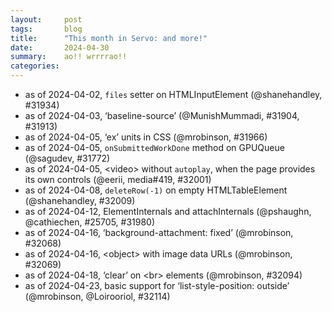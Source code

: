 ```yaml
---
layout:     post
tags:       blog
title:      "This month in Servo: and more!"
date:       2024-04-30
summary:    ao!! wrrrrao!!
categories:
---
```


- as of 2024-04-02, `files` setter on HTMLInputElement (@shanehandley, #31934)
- as of 2024-04-03, ‘baseline-source’ (@MunishMummadi, #31904, #31913)
- as of 2024-04-05, ‘ex’ units in CSS (@mrobinson, #31966)
- as of 2024-04-05, `onSubmittedWorkDone` method on GPUQueue (@sagudev, #31772)
- as of 2024-04-05, &lt;video> without `autoplay`, when the page provides its own controls (@eerii, media#419, #32001)
- as of 2024-04-08, `deleteRow(-1)` on empty HTMLTableElement (@shanehandley, #32009)
- as of 2024-04-12, ElementInternals and attachInternals (@pshaughn, @cathiechen, #25705, #31980)
- as of 2024-04-16, ‘background-attachment: fixed’ (@mrobinson, #32068)
- as of 2024-04-16, &lt;object> with image data URLs (@mrobinson, #32069)
- as of 2024-04-18, ‘clear’ on &lt;br> elements (@mrobinson, #32094)
- as of 2024-04-23, basic support for ‘list-style-position: outside’ (@mrobinson, @Loirooriol, #32114)

<!--
- sponsors
    - $1164/month opencollective, including $1000/month from one anonymous donor
        - need to calculate manually or scrape :(
        - 5+5+5+25+10+5+10+5+5+5+10+1+25+5+5+3+5+5+10+5+5+5
    - $184/month github
        - 100+5+1+15+1+5+5+5+5+1+5+5+1+10+5+5+5+5
        - “monthly estimated income” stat is consistent with this
- DONE api
    - DONE video without autoplay (@eerii, media#419, servo#32001)
    - DONE files setter on HTMLInputElement (@shanehandley, #31934)
    - DONE onSubmittedWorkDone method on GPUQueue (@sagudev, #31772)
    - DONE HTMLTableElement deleteRow(-1) (@shanehandley, #32009)
    - DONE ElementInternals and attachInternals (@pshaughn, @cathiechen, #25705, #31980)
- DONE css
    - DONE basic support for ‘list-style-position’ (@mrobinson, @Loirooriol, #32114)
    - DONE ‘baseline-source’ (@MunishMummadi, #31904, #31913)
    - DONE ‘ex’ units (@mrobinson, #31966)
    - DONE ‘background-attachment: fixed’ (@mrobinson, #32068)
    - DONE <object> with image data url (@mrobinson, #32069)
    - DONE ‘clear’ on <br> (@mrobinson, #32094)
- rendering
    - white-space:pre-wrap intrinsic sizing (@Loirooriol, #31930)
    - fix scrolling to top when transforms change (@mrobinson, #31892)
    - fix http 400 from nginx, though host is still broken (@philip-lamb, #32024, #32093)
    - fixes for margin collapsing (@Loirooriol, #32059, #32060)
    - fix for ‘min-height’ and ‘max-height’ on floats (@Loirooriol, #32057)
    - fix for emoji font fallback on macos, except for color (@mrobinson, #32122)
    - fix for selecting the correct weight/style in indexed fonts (ttc) on linux (@mukilan, @mrobinson, #32127)
- wpt
- upgrades
    - stylo (@Loirooriol, #31932, #31991, #32032, #32066, #32089)
- font system rework (@mrobinson, #32033, #32038, #32100, #32101)
    - platform-independent font data loading (@mrobinson, #32034)
- qt
- book
- dev
    - prebuilt spidermonkey (@wusyong, @sagudev, mozjs#450, #31824)
    - multiple webviews (@wusyong, @delan, @atbrakhi, #31417, #32067)
    - layout thread (@mrobinson, #31937, #32081)
    - webgpu cts flakiness (#31952)
    - macos flakiness (@mrobinson, #32005)
    - nix-shell without etc/shell.nix (@delan, #32035)
- outreachy
    - & ‘baseline-source’ (@MunishMummadi, #31904, #31913)
    - & video without autoplay (@eerii, media#419, servo#32001)
- conferences
-->

<!--
fromDate = "2024-03-29";
toDate = "2024-04-23";

>>> top deltas (servo, pp):
margin-padding-clear (3.1pp to 96.6%)
linebox (2.5pp to 93.6%)
normal-flow (2.5pp to 94.0%)
floats-clear (1.8pp to 91.4%)
positioning (1.6pp to 90.1%)
css2 (1.4pp to 78.6%)
css (1.0pp to 65.0%)
all (0.8pp to 57.0%)
floats (0.8pp to 89.2%)
csstext (0.8pp to 49.3%)
csstable (0.4pp to 63.1%)
cssflex (0.1pp to 54.0%)
abspos (0.0pp to 91.0%)
box-display (0.0pp to 84.4%)
cssom (0.0pp to 65.4%)
csspos (-0.2pp to 46.9%)

>>> top cuts in legacy regression (%):
all (-Infinity% from 0.0pp to -0.2pp)
-->

<!--
From https://github.com/servo/servo
 * branch                    HEAD       -> FETCH_HEAD
>>> 2024-03-29T06:14:21Z
    2d5a1cd02ee0c3196875dc52ca55a150a63cc29f	https://github.com/servo/servo/pull/31926	build(deps): bump tokio from 1.36.0 to 1.37.0 (#31926)
?o  4d5bcdc057f178b0bc3de1ef155788b70adb07d8	https://github.com/servo/servo/pull/31929	fix: remove unused imports (#31929)
    72628303fbdfef6bc939904febe6849e8f6066f8	https://github.com/servo/servo/pull/31920	Update servo's testharnessreport (#31920)
    32e82d03828d85ce7b5d5dc4291d62b619def453	https://github.com/servo/servo/pull/31925	build(deps): bump memchr from 2.7.1 to 2.7.2 (#31925)
?o  7ce78f5a74f59ed8a23393a1efcfd26f5264ff17	https://github.com/servo/servo/pull/31915	clippy: Fix some warnings in `script/dom` (#31915)
?o  9303c901594f77e4f9ad8e317e391bc49975d776	https://github.com/servo/servo/pull/31924	clippy: refactor struct literals to use shorthands (#31924)
?o  0728378424e3a28a260207ff43a9c2b3af58df56	https://github.com/servo/servo/pull/31923	clippy: remove unneeded return statements (#31923)
?o  7349ce5b6a4c522d966f5e79f1b097a82db3a575	https://github.com/servo/servo/pull/31922	clippy: Fix manual_map warnings (#31922)
    5d518ca8dc25157aa19aec3d2dacef21ef0c0294	https://github.com/servo/servo/pull/31848	layout: Use `Au` in `ResolvedMargins` and `CollapsedMargin` (#31848)
?o  66ad79501431cf0a5c83b15b7e443c87d780376e	https://github.com/servo/servo/pull/31921	clippy: Fix mem_replace_with_default warnings (#31921)
?o  7100465d1a7251d3d353228d965d1ef2278ac01f	https://github.com/servo/servo/pull/31901	clippy: Fix various clippy warnings in `components/scripts/dom/bindings` (#31901)
?o  18054d0737cc90a0ccf3c1c1c05a76508d374f17	https://github.com/servo/servo/pull/31909	clippy: Fix another set of clippy problems in `components/script/dom` (#31909)
?o  af358f51dbfb80ec8b7bbae4c2da983049420500	https://github.com/servo/servo/pull/31912	clippy: Fix another batch of clippy warnings in `components/scripts` (#31912)
?o  3ddb47e902901514285c89f9a3b53581ca750933	https://github.com/servo/servo/pull/31914	clippy: Fix more clippy warnings in `components/scripts/dom` (#31914)
?o  5aae820f6d68c3e437135eddcb830ac185ec684f	https://github.com/servo/servo/pull/31905	clippy: Fix a few clippy problems in `components/scripts/dom` (#31905)
?o  1bc63801e79273bd976530af498a43f0b9c7c93b	https://github.com/servo/servo/pull/31917	fix redundant closures in component/script/dom (#31917)
?o  f18317078601afad18188f1bad0a33e59ba8303c	https://github.com/servo/servo/pull/31911	clippy: Fix all errors in `components/script` (#31911)
?o  eccb60e548bf522c07546e3abfd55c9442181c6b	https://github.com/servo/servo/pull/31899	deref on an immutable reference (#31899)
>>> 2024-03-30T06:07:58Z
?o  92d9081366d12e79f84353cfa5e6500e3d586d6f	https://github.com/servo/servo/pull/31943	fix: remove unused imports in components/script (#31943)
+++ b7d089930ea075a580a20bede881c677a0ba0fb0	https://github.com/servo/servo/pull/31937	layout: Remove LayoutRPC and query layout via the `Layout` trait (#31937)
+++ 07391e346b0ff3e89485ddc7e8f3c448ef1de4f4	https://github.com/servo/servo/pull/31930	Obey `white-space: pre-wrap` when intrinsically sizing an IFC (#31930)
?o  b0196ad3734149c98cfad89df0864fca3bdf92ce	https://github.com/servo/servo/pull/31894	clippy: Fix a variety of warnings in components/script/dom (#31894)
?o  4a68243f65c4fc32a4d12faa21d9c36e02a05f52	https://github.com/servo/servo/pull/31933	clippy: Fix needless_lifetimes warnings (#31933)
?o  a8976ff00a9a3fd7ed11bcabc765aa2f2aeff0dc	https://github.com/servo/servo/pull/31936	clippy: Fix option_as_ref_deref warnings (#31936)
?o  c3b6d40f90c30e74bec135306e7cfc034123e3df	https://github.com/servo/servo/pull/31935	clippy: Fix len_zero warnings (#31935)
?o  49c6b2668f99c6dac54802a0cc92f9d01457cb6a	https://github.com/servo/servo/pull/31913	wpt: Enable tests in `/css/css-inline/baseline-source/` (#31913)
?o  c4739675d8bf83a83d8e26d5d7527180f003e7d5	https://github.com/servo/servo/pull/31928	clippy: Fix needless_borrow warnings in components/script (#31928)
>>> 2024-03-31T06:12:01Z
+++ fff9ef87e6dcd7ccc17f9c6e9a483b70654e1a41	https://github.com/servo/servo/pull/31932	Update Stylo to 2023-10-16 (#31932)
?o  a7ad92d9a3411e97244b3e1bbd4d939a3af83a32	https://github.com/servo/servo/pull/31946	clippy: Fix `from_over_into` warnings (#31946)
?o  e3d6b66d5fa0d6b076012d282012264906e55ea6	https://github.com/servo/servo/pull/31947	clippy: Fix `match_like_matches` warnings (#31947)
>>> 2024-04-01T06:18:38Z
?o  00c4d798c9619e068119db02910ed80ad9df937b	https://github.com/servo/servo/pull/31955	clippy: Fix a few problems in `components/script/dom` (#31955)
?o  9401102691db1388dfd2e4d7da5ffb69e8c28beb	https://github.com/servo/servo/pull/31958	updated components/layout_thread/lib.rs (#31958)
?o  673eaa569a5d1229a0dfa56861ebe6c8126e7e63	https://github.com/servo/servo/pull/31910	clippy: Fix various clippy problems in `components/scripts/dom` (#31910)
?o  9243e8cf71da1a440e79d9202cab34dec8d7519a	https://github.com/servo/servo/pull/31939	clippy: Fix some issues issues in `ports/servoshell` (#31939)
?o  bd287df0d4846c494df6a18fa558eb19a9e9fdfd	https://github.com/servo/servo/pull/31954	fixed various clippy warnings (#31954)
?o  c3360df9189271eee039f0a74d73e0c2b48a4796	https://github.com/servo/servo/pull/31950	Fixed some clippy warnings in components/script (#31950)
    8c8d68e415bbea24593476d32f4bb7c46016bca3	https://github.com/servo/servo/pull/31951	Update web-platform-tests to revision b'16f18d8135a80e89f2e910ca7548999fa2f7937e' (#31951)
>>> 2024-04-02T06:14:30Z
?o  da3991c8f37251e04ba67dd7e71c3129327dddae	https://github.com/servo/servo/pull/31971	clippy: Fix search_is_some warnings (#31971)
    71f4c5c9166d5957e0edbe1734856cc4d2721cb9	https://github.com/servo/servo/pull/31970	build(deps): bump syn from 2.0.55 to 2.0.57 (#31970)
    4227f2f8a1c0446cca88b68738d297bfffbdebc9	https://github.com/servo/servo/pull/31969	build(deps): bump pin-project-lite from 0.2.13 to 0.2.14 (#31969)
    5008b6c42076eff36178391fd50eb30f259ff075	https://github.com/servo/servo/pull/31967	build(deps): bump xml-rs from 0.8.19 to 0.8.20 (#31967)
?o  0a40a800fde3b3812ba3fd2bdee7dd7271d7ecec	https://github.com/servo/servo/pull/31965	clippy: Fix filter_next warnings (#31965)
?o  c7b73e1ef4dc54ea74d63d3cec0cf7fe0fab218a	https://github.com/servo/servo/pull/31964	clippy: Fix let_and_return warnings (#31964)
?o  0da2508e4d643e7a47ec3b83f9e97b06a3eb3bad	https://github.com/servo/servo/pull/31962	clippy: Allow `too_many_arguments` for all functions (#31962)
+++ 8c1a72f13052ece57fcff4e424dbab58afa9b37e	https://github.com/servo/servo/pull/31934	Update webidl and implement setter for the files property of a file input (#31934)
+++ 8c25336e9af0a1ca32107622d94993f9c834d46c	https://github.com/servo/servo/pull/31952	Override timeout in WebGPU CTS to always be "long" (#31952)
?o  2f5a4354e71a054e219efd99f1a0266ad655b841	https://github.com/servo/servo/pull/31960	clippy: fixed various clippy warnings in `components/scripts`  (#31960)
?o  fd8235e40959622932fd01fe3ade530b7a7e5722	https://github.com/servo/servo/pull/31961	clippy: Fix a few problems in `components/script` (#31961)
?o  52a74287fc3f13f855cdf24c8610cf902a49686b	https://github.com/servo/servo/pull/31959	clippy: Fix a few problems in `components/scripts` (#31959)
>>> 2024-04-03T06:13:49Z
?o  cc082efbfd5b86c0da53c36b0020dfdaced012e7	https://github.com/servo/servo/pull/31974	clippy: Allow `too_many_arguments` for existing functions (#31974)
?o  f613159cbadc57aa79a2bc9925514feab0c61b36	https://github.com/servo/servo/pull/31972	clippy:partialeq_to_none (#31972)
?o  2a517f786bad16a8e5d6e3d1f427a27285e034db	https://github.com/servo/servo/pull/31904	Implementation of baseline-source (#31904)
>>> 2024-04-04T06:10:04Z
+++ 1ed6b96684697cb2816cb7e09158de2e357bc496	https://github.com/servo/servo/pull/31824	Update mozjs (#31824)
?o  31e0b33e73fbbe262dd3f442f90f76fd56065a1d	https://github.com/servo/servo/pull/31986	clippy: Fix `vec_box` warnings in `components/script` (#31986)
?o  fcc7a1be53a2b27af3ae847e6cd773886846da63	https://github.com/servo/servo/pull/31984	clippy: Fix `toplevel_ref_arg` warning in `components/script` (#31984)
?o  37cf4cf207426f9c3b13feb617a14a6c25164894	https://github.com/servo/servo/pull/31945	clippy: Fix several warnings in `components/script/dom/bindings` (#31945)
?o  03b752289ee2edaa886e3113d55ba0fd9d7ced76	https://github.com/servo/servo/pull/31987	clippy: fix warnings in components/compositing (#31987)
    3c249b0d5bb1565e32e5abcf4c0c496462b8ae26	https://github.com/servo/servo/pull/31988	build(deps): bump syn from 2.0.57 to 2.0.58 (#31988)
?o  b228d7869d7cccf7b270657cc3f610f05d157ec8	https://github.com/servo/servo/pull/31983	clippy: Fix option_map_or_none warnings (#31983)
+++ 66878fb834fe7de6d76ebd01b1c9a8d92b04e546	https://github.com/servo/servo/pull/31417	Initial internal support for multiple webviews (#31417)
    18b37e676bcd50f754cd189444080fc547c9d48a	https://github.com/servo/servo/pull/31979	script: Reduce the use of `unsafe` in LayoutDom (#31979)
+++ 8aaff613342568c13e9141758b770788694d2f84	https://github.com/servo/servo/pull/31892	compositing: Send entire scene's scroll offsets when sending WebRender display lists (#31892)
>>> 2024-04-05T06:06:10Z
+++ f902a9fecf42da54e99f18ab87e6bde7427a10b3	https://github.com/servo/servo/pull/32001	Show poster over first video frame if available (#32001)
    c7542b273bc58c616ac1a26bbf911921591eaeff	https://github.com/servo/servo/pull/31998	build(deps): bump servo-media-gstreamer from `c04bb30` to `45756be` (#31998)
    770130a563d1e7bc5da15a6d692c9d0f0763519c	https://github.com/servo/servo/pull/31997	build(deps): bump servo-media from `c04bb30` to `45756be` (#31997)
+++ fe8b23d14a006de5569f967d6d6a78a46d48f367	https://github.com/servo/servo/pull/31966	layout: Add a `FontMetricsProvider` for resolving font-relative units (#31966)
    24c3a2df1eb63a75274eb219128f305aabc236c2	https://github.com/servo/servo/pull/31994	script: Make layout DOM wrappers not generic on layout data (#31994)
?o  df457c43c8f78d18e4e6fbc19910e35f82249b63	https://github.com/servo/servo/pull/31989	Fixed some clippy warning by adding default implementations (#31989)
+++ 62a916ce5c7e3de2c33b52c79a57b1f739c420f5	https://github.com/servo/servo/pull/31772	webgpu: Implement onSubmittedWorkDone (#31772)
    08ef158d4e1c38935eb18dc57de2b953368e0771	https://github.com/servo/servo/pull/31985	script: Split style and layout data in DOM nodes (#31985)
>>> 2024-04-06T06:10:20Z
    1ffa61aabf3b4872ee94f5b01f80fec67b7d6b8c	https://github.com/servo/servo/pull/32006	build(deps): bump ab_glyph from 0.2.23 to 0.2.24 (#32006)
?o  275fad8b78d1eac481f4913f1972e3cc1dc229d3	https://github.com/servo/servo/pull/31953	Clippy: Fix the error of variants having the same prefix. (#31953)
+++ 9ee45425e90812d48801640b195efab76ef68ac4	https://github.com/servo/servo/pull/32005	ci: Retry `hdiutil create` with randomize backoff (#32005)
    77b2e88fb7a2d3e672b5d223ba2ae8f2d15de853	https://github.com/servo/servo/pull/31996	gfx: Do not apply scale to `CoreText` font metrics (#31996)
    14bf1c5434cd4cd9412a601a556e6c757c466b92	https://github.com/servo/servo/pull/31999	build(deps): bump h2 from 0.3.25 to 0.3.26 (#31999)
>>> 2024-04-07T06:09:26Z
    05f1bbf0a92f2cd8495813cff03af227177de858	https://github.com/servo/servo/pull/32010	Update web-platform-tests to revision b'b73a0a32890ff293961eb55bb90ba57a5a711f48' (#32010)
>>> 2024-04-08T06:06:38Z
+++ ddbec46e1fe6716e2cba5e073f62014c22539589	https://github.com/servo/servo/pull/32009	fix: Handle table.deleteRow with no rows (#32009)
?o  e0e34086501068af22f6df00ec9d0d2707a5494c	https://github.com/servo/servo/pull/32007	Fixed some clippy warnings by replacing 'match' with 'if' (#32007)
>>> 2024-04-09T06:10:10Z
    b79e2a0b6575364de01b1f89021aba0ec3fcf399	https://github.com/servo/servo/pull/32021	build(deps): bump cc from 1.0.89 to 1.0.92 (#32021)
    09b20c87b8785f3a4c33f7d506f7533a09d797e5	https://github.com/servo/servo/pull/32022	build(deps): bump getrandom from 0.2.12 to 0.2.14 (#32022)
    309f54a8f8b1053adbe3642e2d6b2c40ef9904e8	https://github.com/servo/servo/pull/32019	build(deps): bump gstreamer-audio from 0.22.0 to 0.22.4 (#32019)
    6b006c015de6e647e1ce0de8c1e78403726e2082	https://github.com/servo/servo/pull/32017	build(deps): bump glib-macros from 0.19.3 to 0.19.4 (#32017)
    20faebace6823513aa92c6fa45f23d259641addb	https://github.com/servo/servo/pull/32016	build(deps): bump downcast-rs from 1.2.0 to 1.2.1 (#32016)
    641699dbd919249b9d0d639ee729f8951b5e8a64	https://github.com/servo/servo/pull/32018	build(deps): bump gstreamer-video from 0.22.1 to 0.22.4 (#32018)
    3d431d9e0f15e47239c68e1a232babf6f94ce8db	https://github.com/servo/servo/pull/32014	build(deps): bump warp from 0.3.6 to 0.3.7 (#32014)
    04a537a2da71734a1b7c23feb7147d025786bdfe	https://github.com/servo/servo/pull/32015	build(deps): bump half from 2.4.0 to 2.4.1 (#32015)
    e38b34a6298f3144e13ff41a5ab2021a35010923	https://github.com/servo/servo/pull/31684	Gamepad: Remove GamepadList and fix dropped connection event on startup (#31684)
>>> 2024-04-10T06:08:25Z
    245269c64942f88bdd26d5962adc5440f2751aa3	https://github.com/servo/servo/pull/32029	build(deps): bump gstreamer from 0.22.3 to 0.22.4 (#32029)
    267320c127a97fa51907e8365970100ed9856d69	https://github.com/servo/servo/pull/32031	build(deps): bump glib from 0.19.3 to 0.19.4 (#32031)
    7f4608b200c11535b1491ffee0cb82bc9d1faa8f	https://github.com/servo/servo/pull/32030	build(deps): bump rustversion from 1.0.14 to 1.0.15 (#32030)
    9e1831876b3871be5b5735593c169b9b296b7803	https://github.com/servo/servo/pull/32028	build(deps): bump backtrace from 0.3.69 to 0.3.71 (#32028)
+++ 586a70887d982f5ec98dd308c3b1cf36ff44773f	https://github.com/servo/servo/pull/31991	Bump Stylo to servo/stylo#28 (#31991)
?o  581913f77eeca88171607c117a6ea32127f5693b	https://github.com/servo/servo/pull/32023	clippy: fix warnings in components/script (#32023)
    8d513cf4c78c9bb984d204f190ad3f9916f925a3	https://github.com/servo/servo/pull/32012	feat: use set_poll, set_wait, set_exit of control_flow (#32012)
    0a8b461dbcd6c2be91e3c8496a0df5f61a4f9750	https://github.com/servo/servo/pull/32013	build(deps): bump uluru from 3.0.0 to 3.1.0 (#32013)
    810d76460c3e00521f1b02a46f770de5f509ef3f	https://github.com/servo/servo/pull/32020	build(deps): bump bumpalo from 3.15.4 to 3.16.0 (#32020)
    dd9f62adcc2db74e473ba1d385c2005b9c0fd25f	https://github.com/servo/servo/pull/31981	chore: Clean up use of `gfx` and `constellation` types (#31981)
>>> 2024-04-11T06:06:45Z
    d9f067e998671d16a0274c2a7c8227fec96a4607	https://github.com/servo/servo/pull/32041	build(deps): bump combine from 4.6.6 to 4.6.7 (#32041)
    29a73968780edd884f8879aac6b36e511bf30807	https://github.com/servo/servo/pull/32042	build(deps): bump anyhow from 1.0.81 to 1.0.82 (#32042)
    927faec82e7e80cc55326a1dd70a1c43a2f782a6	https://github.com/servo/servo/pull/32044	build(deps): bump cfg-expr from 0.15.7 to 0.15.8 (#32044)
    797b3f9618cc580a3b73ec56688ea23e896904f3	https://github.com/servo/servo/pull/32043	build(deps): bump encoding_rs from 0.8.33 to 0.8.34 (#32043)
    fb3b3032aee3a0c12d65018b35c03fd3f23b02fc	https://github.com/servo/servo/pull/32040	build(deps): bump quote from 1.0.35 to 1.0.36 (#32040)
+++ 5acfce5b89d3795a2080e1d2ffd8479e9b10e12b	https://github.com/servo/servo/pull/32032	Upgrade Stylo to 2023-12-01 (#32032)
?o  89a48205197a059c05f1ec6f07c14d82fb94d16b	https://github.com/servo/servo/pull/32025	Fixed some clippy warnings in components (#32025)
>>> 2024-04-12T06:11:16Z
+++ 10ec8565eaa0e9e86d3a6506ab1e83d5a41f51c8	https://github.com/servo/servo/pull/32024	Fixes for HTTP header compliance. (#32024)
?o  62a25fdcc4165ecafc6f40adc8a3e2c47838e4a3	https://github.com/servo/servo/pull/32051	clippy: Fix question_mark warning (#32051)
?o  9db9dddb882e4456c3e41146d646d34200610fda	https://github.com/servo/servo/pull/32053	clippy: Fix iter_cloned_collect warning (#32053)
?o  b3d992439647733ca76608969795adfd639146ed	https://github.com/servo/servo/pull/32056	clippy: Fix `redundant_*` warnings (#32056)
?o  e3ad76d99403903d6081afd15e563dd2c08d89df	https://github.com/servo/servo/pull/32052	clippy: Fix needless_late_init warning (#32052)
?o  e8e909b78c4c165ac9bcf74f834a5c7aae12f52d	https://github.com/servo/servo/pull/32049	clippy: Fix needless_lifetimes warning (#32049)
    0a860bd92874f0eb4ab3756b14feb5eab68e9885	https://github.com/servo/servo/pull/32055	build(deps): bump pathfinder_simd from 0.5.2 to 0.5.3 (#32055)
    cd642f2e6b1416609c8c152fbfaa3ce8081f5122	https://github.com/servo/servo/pull/32054	build(deps): bump jobserver from 0.1.28 to 0.1.29 (#32054)
+++ 4e4a4c0a28fb571991470f26ea82b8a897153788	https://github.com/servo/servo/pull/31980	Implement form-associated custom elements and their ElementInternals (#31980)
    2eb959a159874fa62a0844b31791698b74f3c959	https://github.com/servo/servo/pull/32045	Update core-graphics (#32045)
>>> 2024-04-13T06:08:15Z
    b74664d2428d1a0b3136952e4b10c54960fc7dfa	https://github.com/servo/servo/pull/32063	build(deps): bump allocator-api2 from 0.2.16 to 0.2.18 (#32063)
+++ bc7cced03c982cc32c941fec40e66fb5814470cb	https://github.com/servo/servo/pull/32060	Element collapsing thru should collapse with its children (#32060)
+++ 95654b789cce4acb1bb7b755053c4ae6b1cdc07e	https://github.com/servo/servo/pull/32059	Treat indefinite percentages as auto for margin collapse (#32059)
+++ efa0d457574f02dfbe2403f501a4626acdcb64db	https://github.com/servo/servo/pull/32038	Remove `FontContextHandle` (#32038)
+++ e9591ce62f210d374463bdf1a6d956e19cca81f0	https://github.com/servo/servo/pull/32057	Obey min-height and max-height on floated elements (#32057)
?o  88d4aff5958229f692bfa8c83be0bf731a36e25e	https://github.com/servo/servo/pull/32058	clippy: Fix `comparison_*` warnings (#32058)
    509b858f15e4d78b019c5da654f29072e96de0ee	https://github.com/servo/servo/pull/32050	mach: Remove unused `--angle` command line argument (#32050)
>>> 2024-04-14T06:29:46Z
    5083f3c4fb6d9cf3a149809d883b4cebdc6a939b	https://github.com/servo/servo/pull/32071	Update web-platform-tests to revision b'daa07cf3c47652ed67e637f2a39bbc34f91cfe10' (#32071)
+++ a5e97525a0b924c8031cd277dfdf85ea9e17a6bc	https://github.com/servo/servo/pull/32066	Upgrade Stylo to 2024-01-16 (#32066)
    93bb276602e8abd5baaec88d295a047ca449bf1d	https://github.com/servo/servo/pull/32065	Update some dependencies (#32065)
>>> 2024-04-15T06:05:22Z
>>> 2024-04-16T06:06:39Z
+++ 8bcb316c92d680d4873152e5ec15a63bb4f33220	https://github.com/servo/servo/pull/32068	layout: Add support for `background-attachment: fixed` (#32068)
+++ f3790415974bd1318ff2c2a66ab9b169c5b4c2fe	https://github.com/servo/servo/pull/32069	layout: Add support for `<object>` with image data URLs (#32069)
    a77c15ee1613d1682affea55a3e821e42ccf71f0	https://github.com/servo/servo/pull/32087	build(deps): bump proc-macro2 from 1.0.79 to 1.0.80 (#32087)
    1311c2634499c9a3819471dbfc15f94ca7f02c56	https://github.com/servo/servo/pull/32085	build(deps): bump ab_glyph from 0.2.24 to 0.2.25 (#32085)
    2f0c6c41d563b154e86d1f43542895ae78636bdb	https://github.com/servo/servo/pull/32084	build(deps): bump cc from 1.0.92 to 1.0.94 (#32084)
    c2b40b5632fc0362dee4f5bcd1ea8ceb573bad7a	https://github.com/servo/servo/pull/32082	build(deps): bump jobserver from 0.1.29 to 0.1.30 (#32082)
    1898394cb363114e67ba2ea1ae8cff2802062c8f	https://github.com/servo/servo/pull/32037	Keep 1st collapsible space after a preserved one (#32037)
+++ 5083dc7d170b1c1b9c27a278400ec2e7b5ae17cd	https://github.com/servo/servo/pull/32067	Add minibrowser update on window resize event (#32067)
>>> 2024-04-17T06:09:15Z
+++ 6b2fa91357ea289d03e206018389c43ffd836047	https://github.com/servo/servo/pull/32034	gfx: Remove `FontTemplateData` (#32034)
    689c14471430bb331ff0d46d5be7e16b81a1de54	https://github.com/servo/servo/pull/32099	build(deps): bump clipboard-win from 5.3.0 to 5.3.1 (#32099)
    2d7f764d7f39f4280d9c6f3555a23563fa638395	https://github.com/servo/servo/pull/32098	build(deps): bump prettyplease from 0.2.17 to 0.2.19 (#32098)
    544fb0c4baf0ffd0ce0777a3c2901365179e8fd1	https://github.com/servo/servo/pull/32097	build(deps): bump syn from 2.0.58 to 2.0.59 (#32097)
    c7ad74a9af321a238d6cb37c5a58659c7be30c57	https://github.com/servo/servo/pull/32096	build(deps): bump serde_json from 1.0.115 to 1.0.116 (#32096)
+++ 7a507a4d5b35e572916bb387a5d2fb0c642660fa	https://github.com/servo/servo/pull/32093	Backout `Host`-header related change from #32024. (#32093)
+++ f5bdfdfe94d05dfb7a98063304fe5b9b01229aba	https://github.com/servo/servo/pull/32089	Upgrade Stylo to 2024-03-01 (#32089)
    0678136b17d2e5f761a632db49d2177073b4ceea	https://github.com/servo/servo/pull/32083	build(deps): bump chrono from 0.4.37 to 0.4.38 (#32083)
    4cc1ecd2a1d0233b30451e06f00ad291524fabd5	https://github.com/servo/servo/pull/32088	build(deps): bump either from 1.10.0 to 1.11.0 (#32088)
>>> 2024-04-18T06:09:20Z
+++ 5393d30a8eb92f0a62ca37bb1486927fdf3604ff	https://github.com/servo/servo/pull/32101	Simplify `FontHandle` and rename it to `PlatformFont` (#32101)
    e9e46f4c0bf54c9ed1ba70c33cc9bcfe33c5e1c7	https://github.com/servo/servo/pull/32105	build(deps): bump proc-macro2 from 1.0.80 to 1.0.81 (#32105)
    03a64cf06c72292bb318bad6634a32200a007b73	https://github.com/servo/servo/pull/32104	build(deps): bump serde from 1.0.197 to 1.0.198 (#32104)
+++ 4ec61c2cdc46d73a3047f4f7e2454465e022420c	https://github.com/servo/servo/pull/32094	layout: Add support for `clear` on `<br>` elements (#32094)
+++ 83dec920dd5cd0cd3907a794e79c826b6521c054	https://github.com/servo/servo/pull/32100	Rename `FontTemplateInfo` to `FontTemplateAndWebRenderFontKey` (#32100)
+++ ab2b001265d9e9ec92542812bf301c6642f0595b	https://github.com/servo/servo/pull/32035	Nix: allow nix-shell without explicit path to shell.nix (#32035)
>>> 2024-04-19T06:06:21Z
?o  21ea6d21f0f3bcb2e736082e397ef99cf9ecd051	https://github.com/servo/servo/pull/32113	clippy: Fix `explicit_auto_deref` warnings in `components/script` (#32113)
    5ac756fd090cb72a53f482c62170a66794e56e78	https://github.com/servo/servo/pull/32111	build(deps): bump syn from 2.0.59 to 2.0.60 (#32111)
?o  2a967119c7608d110bbdc57eaee5ab683b77ac78	https://github.com/servo/servo/pull/32110	clippy: Fix `map_flatten` warning in `components/script` (#32110)
?o  f89c53bd51ab3dbbdaa32f23c63afc506eefad14	https://github.com/servo/servo/pull/32108	clippy: Fix clone_on_copy warnings (#32108)
>>> 2024-04-20T06:07:51Z
    bcf538dbc87eb7b8d77aba43f86b5965b5c07b44	https://github.com/servo/servo/pull/32116	build(deps): bump rustls from 0.21.10 to 0.21.11 (#32116)
    96c9a2a8bb9d33ce86c2654e8232eb632a89e888	https://github.com/servo/servo/pull/31948	layout: Have `current_block_direction_position` in `PlacementState` use `Au` (#31948)
?o  007a72fe4de1901feec920e7ca995bbe8f56ef48	https://github.com/servo/servo/pull/32107	Fixed some clippy warnings in components (#32107)
    f70413baba624751c76df97d269bdb9fa0bf3495	https://github.com/servo/servo/pull/32048	script: Add an implementation of `Default` for `Documents` (#32048)
?o  df4c56efa493651cbaa413b90b4cbf2ff92c0c21	https://github.com/servo/servo/pull/32109	clippy: Fix collapsible_if warning (#32109)
>>> 2024-04-21T06:05:58Z
>>> 2024-04-22T06:08:44Z
    025a98773223412edd8a0032a44c60ee84d69eee	https://github.com/servo/servo/pull/32124	docs: update README instructions for updating WPT (#32124)
    a7838ae7ccb5e2d8b02f047ce9e5263195b366ab	https://github.com/servo/servo/pull/32119	layout: Have `TextRun::glyph_run_is_preserved_newline` take into account `TextRunSegment` offset (#32119)
    fa92b0f65f5cbc016474eae16ef5c387edd27f89	https://github.com/servo/servo/pull/32123	test: add WPT user-timing tests (#32123)
    f3c2edb743ca44ad6aacdb5dd4e2319f6bb1a77c	https://github.com/servo/servo/pull/32121	Update web-platform-tests to revision b'015f19c5b653f51f2e38ebe97ec0ff62523f57de' (#32121)
>>> 2024-04-23T06:09:11Z
    7ca920927c7e5f25e59557f825c4774381750e01	https://github.com/servo/servo/pull/32135	build(deps): bump thiserror from 1.0.58 to 1.0.59 (#32135)
    a0640c8524b471462af8a352d87c38fa63337914	https://github.com/servo/servo/pull/32130	Address issues uncovered by rust-1.78 beta (#32130)
    f65010c97d50f0e2172c9d4477cc702099d44263	https://github.com/servo/servo/pull/32136	build(deps): bump cc from 1.0.94 to 1.0.95 (#32136)
    60fcb033fffa954a66d8f406d2551ac370df0b00	https://github.com/servo/servo/pull/32133	build(deps): bump rustix from 0.38.32 to 0.38.33 (#32133)
    8a4b419e3a081ee85158d6aec9f6312163c40ed0	https://github.com/servo/servo/pull/32134	build(deps): bump jobserver from 0.1.30 to 0.1.31 (#32134)
+++ 7d63c7607f12e6ef89e748b360e8e9265eae577b	https://github.com/servo/servo/pull/32081	script_layout: Remove script to layout messages (#32081)
+++ 97376e6d96abcbdfd30f3a91ec5aee7ce2add178	https://github.com/servo/servo/pull/32114	layout: Add a basic support for `list-style-position: outside` (#32114)
+++ 363651c7f756e7b47281bbe22fda21b7ccfda7e3	https://github.com/servo/servo/pull/32122	fonts: Fix emoji font selection on macOS (#32122)
+++ 821893b2eecfc72918ab8154c3cb61cd45d53857	https://github.com/servo/servo/pull/32127	fonts: Rework platform font initialization (#32127)
    25b182c372427e798954b814b0f1a0875ab43f98	https://github.com/servo/servo/pull/32120	fix(user-timing): fix clearing marks/measures by name (#32120)
    f9e154af5543063e4a168b92948d1009c73f2bf3	https://github.com/servo/servo/pull/32125	Fix InsertRule to use the right CssRuleTypes (#32125)
?o  67f239d1bab9e866539ea4ef76a1d40bcbeb7d53	https://github.com/servo/servo/pull/32126	clippy: fix several lint warns (#32126)
-->

<style>
    /* guaranteed minimum width for first paragraph after a float */
    ._floatmin {
        display: block;
        width: 13em;
        overflow: hidden;
    }
    ._none {
        display: none;
    }
    ._fig:not(#specificity) {
        width: 33em;
        max-width: 100%;
        margin: 1em auto;
    }
    ._fig > ._flex {
        display: flex;
    }
    ._fig._min {
        width: min-content;
    }
    ._fig table {
        text-align: initial;
    }
    ._fig figcaption._notes {
        text-align: left;
        width: max-content;
        max-width: 100%;
    }
    ._figl:not(#specificity),
    ._figr:not(#specificity) {
        margin: 0 1em 1em;
    }
    ._figl {
        float: left;
    }
    ._figr {
        float: right;
    }
    ._figl > figcaption,
    ._figr > figcaption,
    ._figl > iframe,
    ._figr > iframe,
    ._figl > video,
    ._figr > video,
    ._figl > a > img,
    ._figr > a > img {
        width: 21em;
        max-width: 100%;
    }
    ._runin {
        margin-bottom: 1em;
    }
    ._runin > p,
    ._runin > h2 {
        display: inline;
    }
    ._correction {
        max-width: 33em;
        margin: 1em auto;
        border-bottom: 1px solid;
        padding-bottom: 1em;
    }
    ._note {
        margin: 1em 1em;
        border-left: 1px solid;
        padding-left: 1em;
        opacity: 0.75;
    }
</style>
